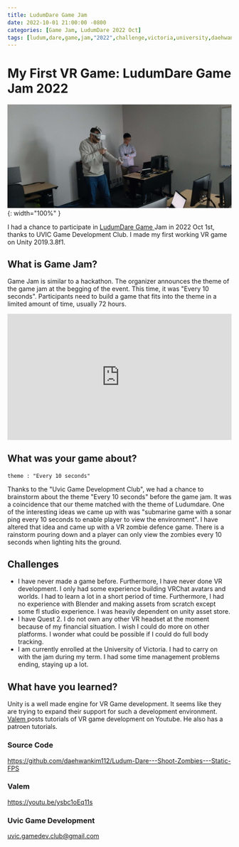 ```yaml
---
title: LudumDare Game Jam
date: 2022-10-01 21:00:00 -0800
categories: [Game Jam, LudumDare 2022 Oct]
tags: [ludum,dare,game,jam,"2022",challenge,victoria,university,daehwan,kim,david]     # TAG names should always be lowercase
---
```


# My First VR Game: LudumDare Game Jam 2022 

![Desktop View](/assets/images/ludumdare/image1.png){: width="100%" }

I had a chance to participate in <a href="https://ludumdare.com/"> LudumDare Game </a> Jam in 2022 Oct 1st, thanks to UVIC Game Development Club. I made my first working VR game on Unity 2019.3.8f1.

## What is Game Jam?

Game Jam is similar to a hackathon. The organizer announces the theme of the game jam at the begging of the event. This time, it was "Every 10 seconds". Participants need to build a game that fits into the theme in a limited amount of time, usually 72 hours.
<div class = "video-container">
    <iframe width="560" height="315" src="https://www.youtube.com/embed/7uyGG5ffw5o" title="YouTube video player" frameborder="0" allow="accelerometer; autoplay; clipboard-write; encrypted-media; gyroscope; picture-in-picture" allowfullscreen></iframe>
</div>

## What was your game about?
```
theme : "Every 10 seconds"
```

Thanks to the "Uvic Game Development Club", we had a chance to brainstorm about the theme "Every 10 seconds" before the game jam. It was a coincidence that our theme matched with the theme of Ludumdare. One of the interesting ideas we came up with was "submarine game with a sonar ping every 10 seconds to enable player to view the environment". I have altered that idea and came up with a VR zombie defence game. There is a rainstorm pouring down and a player can only view the zombies every 10 seconds when lighting hits the ground.

## Challenges

* I have never made a game before. Furthermore, I have never done VR development. I only had some experience building VRChat avatars and worlds. I had to learn a lot in a short period of time. Furthermore, I had no experience with Blender and making assets from scratch except some fl studio experience. I was heavily dependent on unity asset store.
* I have Quest 2. I do not own any other VR headset at the moment because of my financial situation. I wish I could do more on other platforms. I wonder what could be possible if I could do full body tracking.
* I am currently enrolled at the University of Victoria. I had to carry on with the jam during my term. I had some time management problems ending, staying up a lot.


## What have you learned?

Unity is a well made engine for VR Game development. It seems like they are trying to expand their support for such a development environment. <a href="https://www.youtube.com/@ValemVR"> Valem </a> posts tutorials of VR game development on Youtube. He also has a patroen tutorials.

### Source Code
<a href="https://github.com/daehwankim112/Ludum-Dare---Shoot-Zombies---Static-FPS">https://github.com/daehwankim112/Ludum-Dare---Shoot-Zombies---Static-FPS </a>

### Valem
<a href="https://youtu.be/ysbc1oEq11s">https://youtu.be/ysbc1oEq11s</a>

### Uvic Game Development
uvic.gamedev.club@gmail.com

<style>
    .video-container {
        position: relative;
        padding-bottom: 56.25%; /* 16:9 */
        height: 0;
    }
    .video-container iframe {
        position: absolute;
        top: 0;
        left: 0;
        width: 100%;
        height: 100%;
    }


